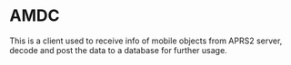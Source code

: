 # AMDC
This is a client used to receive info of mobile objects from APRS2 server, decode and post the data to a database for further usage.
